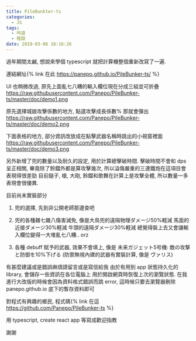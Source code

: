 ```yaml
---
title: PileBunkter-ts
categories:
  - JS
tags:
  - 吟遊
  - 程設
date: 2019-03-06 16:16:26
---
```

過年期間太鹹, 想說來學個 typescript 就把計算機整個重新改寫了一遍.

連結網址{% link 在此 https://panepo.github.io/PileBunker-ts/ %}

UI 也稍微改過, 原先上面亂七八糟的輸入欄位現在分成三組並可折疊
https://raw.githubusercontent.com/Panepo/PileBunker-ts/master/doc/demo1.png

原先選擇城娘攻擊係數的地方, 點選攻擊成長係數% 那就會彈出
https://raw.githubusercontent.com/Panepo/PileBunker-ts/master/doc/demo2.png

下面表格的地方, 部分資訊改放成在點擊武器名稱時跳出的小視窗裡面
https://raw.githubusercontent.com/Panepo/PileBunker-ts/master/doc/demo3.png

另外新增了兜的數量以及耐久的設定, 用於計算總擊破時間.
擊破時間不會和 dps 呈正相關, 畢竟除了鈴鐺外都是算攻擊幾次,
所以溢傷嚴重的三連鐵炮在這項目會表現得很差勁
目前鎚子, 槍, 大砲, 鈴鐺和歌舞在計算上是攻擊全體, 所以數量一多表現會很優異.

目前尚未實裝部分
1. 兜的選擇, 先到非公開老師那邊查吧
2. 兜的各種雜七雜八傷害減免, 像是大鳥兜的遠隔物理ダメージ50%軽減
   馬面的近接ダメージ30%軽減 牛頭的遠隔ダメージ30%軽減
   總覺得裝上去又會讓輸入欄位變得一大堆亂七八糟.. orz

3. 各種 debuff 賦予的武器, 效果不會填上, 像是
   未来ガジェット5号機: 敵の攻撃と防御を10%下げる
   (防禦無視內建的武器有實裝計算, 像是 ヴァリス)

有甚麼建議或是錯誤麻煩請留言或是寫信給我
由於有用到 app 狀態持久化的 library, 會儲存一些資訊在各位電腦上
用於開啟網頁時恢復上次的瀏覽狀態.
在我進行大改版的時候會因為資料格式錯誤而跳 error,
這時候只要去瀏覽器刪除 panepo.github.io 底下的暫存資料即可

對程式有興趣的鄉民, 程式碼{% link 在這 https://github.com/Panepo/PileBunker-ts %}

用 typescript, create react app 等寫成歡迎指教

謝謝
